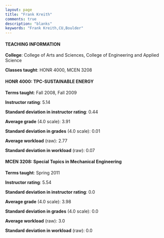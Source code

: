 ```yaml
---
layout: page
title: "Frank Kreith" 
comments: true
description: "blanks"
keywords: "Frank Kreith,CU,Boulder"
---
```

<head>
<script src="https://ajax.googleapis.com/ajax/libs/jquery/2.1.3/jquery.min.js"></script>
<script src="https://dl.dropboxusercontent.com/s/pc42nxpaw1ea4o9/highcharts.js?dl=0"></script>
<!-- <script src="../assets/js/highcharts.js"></script> -->
<style type="text/css">@font-face {
	font-family: "Bebas Neue";
	src: url(https://www.filehosting.org/file/details/544349/BebasNeue Regular.otf) format("opentype");
	}
	h1.Bebas { 
		font-family: "Bebas Neue", Verdana, Tahoma;
	}
</style>
</head>
	   
#### TEACHING INFORMATION

**College**: College of Arts and Sciences, College of Engineering and Applied Science

**Classes taught**: HONR 4000, MCEN 3208

#### HONR 4000: TPC-SUSTAINABLE ENERGY

**Terms taught**: Fall 2008, Fall 2009

**Instructor rating**: 5.14

**Standard deviation in instructor rating**: 0.44

**Average grade** (4.0 scale): 3.91

**Standard deviation in grades** (4.0 scale): 0.01

**Average workload** (raw): 2.77

**Standard deviation in workload** (raw): 0.07

#### MCEN 3208: Special Topics in Mechanical Engineering

**Terms taught**: Spring 2011

**Instructor rating**: 5.54

**Standard deviation in instructor rating**: 0.0

**Average grade** (4.0 scale): 3.98

**Standard deviation in grades** (4.0 scale): 0.0

**Average workload** (raw): 3.0

**Standard deviation in workload** (raw): 0.0

